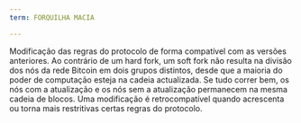 ```yaml
---
term: FORQUILHA MACIA

---
```

Modificação das regras do protocolo de forma compatível com as versões anteriores. Ao contrário de um hard fork, um soft fork não resulta na divisão dos nós da rede Bitcoin em dois grupos distintos, desde que a maioria do poder de computação esteja na cadeia actualizada. Se tudo correr bem, os nós com a atualização e os nós sem a atualização permanecem na mesma cadeia de blocos. Uma modificação é retrocompatível quando acrescenta ou torna mais restritivas certas regras do protocolo.